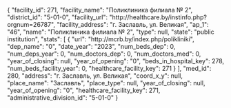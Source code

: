 {
    "facility_id": 271,
    "facility_name": "Поликлиника филиала № 2",
    "district_id": "5-01-0",
    "facility_url": "http:\/\/healthcare.by\/instinfo.php?orgnum=26787",
    "facility_address": "г. Заславль, ул. Великая",
    "ap_1": "46",
    "name": "Поликлиника филиала № 2",
    "type": null,
    "state": "public institution",
    "stats": [
        {
            "url": "http:\/\/mcrb.by\/index.php\/polikliniki",
            "dep_name": "0",
            "date_year": "2023",
            "num_beds_dep": 0,
            "num_deps_year": 0,
            "num_doctors_dep": 0,
            "num_doctors_med": 0,
            "year_of_closing": null,
            "year_of_opening": "0",
            "beds_in_hospital_key": 278,
            "num_beds_facility_year": 0,
            "healthcare_facility_key": 271
        }
    ],
    "med_id": 280,
    "address": "г. Заславль, ул. Великая",
    "coord_x_y": null,
    "place_name": "Заславль",
    "place_type": null,
    "year_of_closing": null,
    "year_of_opening": "0",
    "healthcare_facility_key": 271,
    "administrative_division_id": "5-01-0"
}